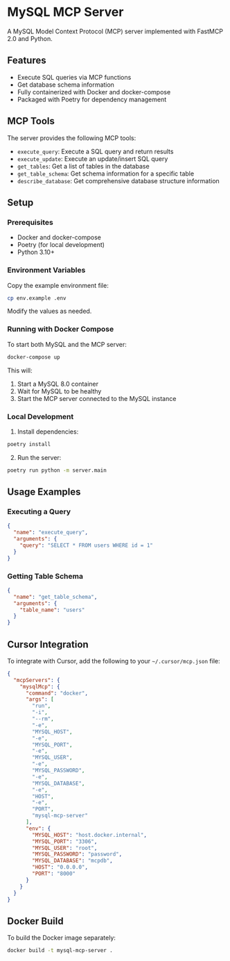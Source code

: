 # MySQL MCP Server

A MySQL Model Context Protocol (MCP) server implemented with FastMCP 2.0 and Python.

## Features

- Execute SQL queries via MCP functions
- Get database schema information
- Fully containerized with Docker and docker-compose
- Packaged with Poetry for dependency management

## MCP Tools

The server provides the following MCP tools:

- `execute_query`: Execute a SQL query and return results
- `execute_update`: Execute an update/insert SQL query
- `get_tables`: Get a list of tables in the database
- `get_table_schema`: Get schema information for a specific table
- `describe_database`: Get comprehensive database structure information

## Setup

### Prerequisites

- Docker and docker-compose
- Poetry (for local development)
- Python 3.10+

### Environment Variables

Copy the example environment file:

```bash
cp env.example .env
```

Modify the values as needed.

### Running with Docker Compose

To start both MySQL and the MCP server:

```bash
docker-compose up
```

This will:
1. Start a MySQL 8.0 container
2. Wait for MySQL to be healthy
3. Start the MCP server connected to the MySQL instance

### Local Development

1. Install dependencies:

```bash
poetry install
```

2. Run the server:

```bash
poetry run python -m server.main
```

## Usage Examples

### Executing a Query

```json
{
  "name": "execute_query",
  "arguments": {
    "query": "SELECT * FROM users WHERE id = 1"
  }
}
```

### Getting Table Schema

```json
{
  "name": "get_table_schema",
  "arguments": {
    "table_name": "users"
  }
}
```

## Cursor Integration

To integrate with Cursor, add the following to your `~/.cursor/mcp.json` file:

```json
{
  "mcpServers": {
    "mysqlMcp": {
      "command": "docker",
      "args": [
        "run",
        "-i",
        "--rm",
        "-e",
        "MYSQL_HOST",
        "-e",
        "MYSQL_PORT",
        "-e",
        "MYSQL_USER",
        "-e",
        "MYSQL_PASSWORD",
        "-e",
        "MYSQL_DATABASE",
        "-e",
        "HOST",
        "-e",
        "PORT",
        "mysql-mcp-server"
      ],
      "env": {
        "MYSQL_HOST": "host.docker.internal",
        "MYSQL_PORT": "3306",
        "MYSQL_USER": "root",
        "MYSQL_PASSWORD": "password",
        "MYSQL_DATABASE": "mcpdb",
        "HOST": "0.0.0.0",
        "PORT": "8000"
      }
    }
  }
}
```

## Docker Build

To build the Docker image separately:

```bash
docker build -t mysql-mcp-server .
```
